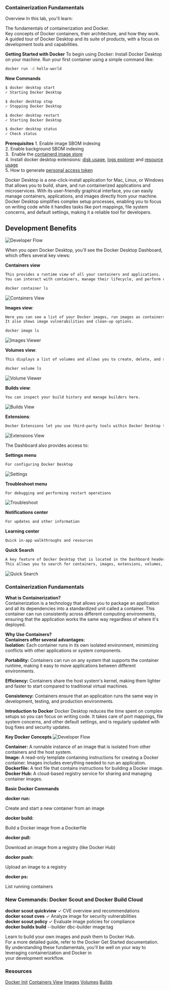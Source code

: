 ### Containerization Fundamentals


Overview
In this lab, you'll learn:

The fundamentals of containerization and Docker.</br>
Key concepts of Docker containers, their architecture, and how they work.</br>
A guided tour of Docker Desktop and its suite of products, with a focus on development tools and capabilities.</br>

**Getting Started with Docker**
To begin using Docker:
Install Docker Desktop on your machine.
Run your first container using a simple command like:

```sh
docker run -d hello-world
```

**New Commands**
```sh
$ docker desktop start
✓ Starting Docker Desktop

$ docker desktop stop
✓ Stopping Docker Desktop

$ docker desktop restart
✓ Starting Docker Desktop

$ docker desktop status
✓ Check status

```
**Prerequisites**
    1.  Enable image SBOM indexing</br>
    2.  Enable background SBOM indexing</br>
    3.  Enable the [containerd image store](https://docs.docker.com/desktop/features/containerd/) </br>
    4.  Install docker desktop extensions: [disk usage](https://open.docker.com/extensions/marketplace?extensionId=docker/disk-usage-extension), [logs explorer](https://open.docker.com/extensions/marketplace?extensionId=docker/logs-explorer-extension) and [resource usage](https://open.docker.com/extensions/marketplace?extensionId=docker/resource-usage-extension)</br>
    5.  How to generate [personal access token](https://docs.docker.com/security/for-developers/access-tokens/) </br>

Docker Desktop is a one-click-install application for Mac, Linux, or Windows that allows you to build, share, and run containerized applications and microservices. With its user-friendly graphical interface, you can easily manage containers, applications, and images directly from your machine. Docker Desktop simplifies complex setup processes, enabling you to focus on writing code while it handles tasks like port mappings, file system concerns, and default settings, making it a reliable tool for developers.</br>
 
## Development Benefits
![Developer Flow](https://github.com/artofthepossible/whale-of-a-time/blob/main/labs/images/docker-development-benefits.png)

When you open Docker Desktop, you'll see the Docker Desktop Dashboard, which offers several key views:</br>

**Containers view**
```sh
This provides a runtime view of all your containers and applications.
You can interact with containers, manage their lifecycle, and perform common actions.

docker container ls
```

![Containers View](https://github.com/artofthepossible/whale-of-a-time/blob/main/labs/images/containers-view.png)

**Images view**: 
```sh
Here you can see a list of your Docker images, run images as containers, pull the latest versions from Docker Hub, and inspect images.
It also shows image vulnerabilities and clean-up options.

docker image ls

```
![Images Viewer](https://github.com/artofthepossible/whale-of-a-time/blob/main/labs/images/images-view.png)


**Volumes view**: 
```sh
This displays a list of volumes and allows you to create, delete, and see which ones are being used.

docker volume ls
```
![Volume Viewer](https://github.com/artofthepossible/whale-of-a-time/blob/main/labs/images/volume-view.png)

**Builds view**: 
```sh
You can inspect your build history and manage builders here.
```
![Builds View](https://github.com/artofthepossible/whale-of-a-time/blob/main/labs/images/builds-view.png)

**Extensions**: 
```sh
Docker Extensions let you use third-party tools within Docker Desktop to extend its functionality
```
![Extensions View](https://github.com/artofthepossible/whale-of-a-time/blob/main/labs/images/extensions.png)

The Dashboard also provides access to:</br>

**Settings menu** 
```sh
For configuring Docker Desktop
```
![Settings](https://github.com/artofthepossible/whale-of-a-time/blob/main/labs/images/settings.png)

**Troubleshoot menu**
```sh
For debugging and performing restart operations
```
![Troubleshoot](https://github.com/artofthepossible/whale-of-a-time/blob/main/labs/images/troubleshoot.png)


**Notifications center** 
```sh
For updates and other information
```

**Learning center** 
```sh
Quick in-app walkthroughs and resources
```

**Quick Search**
```sh
A key feature of Docker Desktop that is located in the Dashboard header.
This allows you to search for containers, images, extensions, volumes, and even Docker documentation.
```
![Quick Search](https://github.com/artofthepossible/whale-of-a-time/blob/main/labs/images/quick-search.png)

### Containerization Fundamentals

**What is Containerization?**</br>
Containerization is a technology that allows you to package an application and all its dependencies into a standardized unit called a container. This container can run consistently across different computing environments, ensuring that the application works the same way regardless of where it's deployed.</br>

**Why Use Containers?**</br>
**Containers offer several advantages:**</br>
**Isolation:** Each container runs in its own isolated environment, minimizing conflicts with other applications or system components.</br>

**Portability:** Containers can run on any system that supports the container runtime, making it easy to move applications between different environments.</br>

**Efficiency:** Containers share the host system's kernel, making them lighter and faster to start compared to traditional virtual machines.</br>

**Consistency:** Containers ensure that an application runs the same way in development, testing, and production environments.</br>

**Introduction to Docker**
Docker Desktop reduces the time spent on complex setups so you can focus on writing code. It takes care of port mappings, file system concerns, and other default settings, and is regularly updated with bug fixes and security updates.

**Key Docker Concepts**
![Developer Flow](https://github.com/artofthepossible/whale-of-a-time/blob/main/labs/images/concepts.png)

**Container:** A runnable instance of an image that is isolated from other containers and the host system.</br>
**Image:** A read-only template containing instructions for creating a Docker container. Images includes everything needed to run an application.</br>
**Dockerfile:** A text file that contains instructions for building a Docker image.</br>
**Docker Hub:** A cloud-based registry service for sharing and managing container images.</br>

**Basic Docker Commands**
**<p>docker run:</p>** Create and start a new container from an image</br>
**<p>docker build:</p>** Build a Docker image from a Dockerfile</br>
**<p>docker pull:</p>** Download an image from a registry (like Docker Hub)</br>
**<p>docker push:</p>** Upload an image to a registry</br>
**<p>docker ps:</p>** List running containers</br>

### New Commands: Docker Scout and Docker Build Cloud 

**docker scout quickview** ✓ CVE overview and recommendations</br>
**docker scout cves** ✓ Analyze image for security vulnerabilities</br>
**docker scout policy** ✓ Evaluate image policies for compliance</br>
**docker buildx build** --builder dbc-builder image:tag</br>

Learn to build your own images and push them to Docker Hub.</br>
For a more detailed guide, refer to the Docker Get Started documentation.</br>
By understanding these fundamentals, you'll be well on your way to leveraging containerization and Docker in</br> your development workflow.</br>


### Resources
[Docker Init](https://docs.docker.com/reference/cli/docker/init/)
[Containers View](https://docs.docker.com/desktop/use-desktop/container/)
[Images](https://docs.docker.com/desktop/use-desktop/images/)
[Volumes](https://docs.docker.com/desktop/use-desktop/volumes/)
[Builds](https://docs.docker.com/desktop/use-desktop/builds/)
